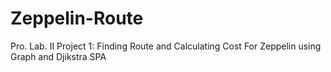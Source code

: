 # Zeppelin-Route
Pro. Lab. II Project 1: Finding Route and Calculating Cost For Zeppelin using Graph and Djikstra SPA
